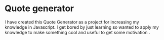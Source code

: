 # Quote generator

I have created this Quote Generator as a project for increasing my knowledge in Javascript. I get bored by just learning so wanted to apply my knowledge to make something cool and useful to get some motivation .
